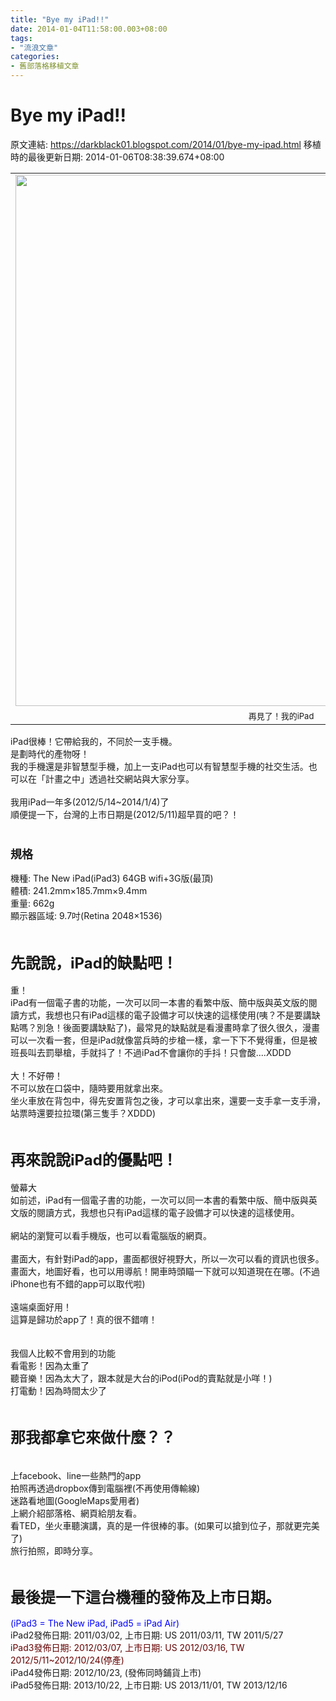 ```yaml
---
title: "Bye my iPad!!"
date: 2014-01-04T11:58:00.003+08:00
tags: 
- "流浪文章"
categories:
- 舊部落格移植文章
---
```


# Bye my iPad!!

原文連結: https://darkblack01.blogspot.com/2014/01/bye-my-ipad.html
移植時的最後更新日期: 2014-01-06T08:38:39.674+08:00

<table align="center" cellpadding="0" cellspacing="0" class="tr-caption-container" style="margin-left: auto; margin-right: auto; text-align: center;"><tbody><tr><td style="text-align: center;"><a href="http://1.bp.blogspot.com/-6HQ3X8qaE1Q/Usd7ju2f_mI/AAAAAAAAGpE/YzUbiYUgeic/s1600/1496012_10202162046405228_302338505_o.jpg" imageanchor="1" style="margin-left: auto; margin-right: auto;"><img border="0" src="http://1.bp.blogspot.com/-6HQ3X8qaE1Q/Usd7ju2f_mI/AAAAAAAAGpE/YzUbiYUgeic/s640/1496012_10202162046405228_302338505_o.jpg" width="850" /></a></td></tr><tr><td class="tr-caption" style="text-align: center;"><span style="font-size: small; text-align: start;">再見了！我的iPad</span></td></tr></tbody></table>iPad很棒！它帶給我的，不同於一支手機。<br />是劃時代的產物呀！<br />我的手機還是非智慧型手機，加上一支iPad也可以有智慧型手機的社交生活。也可以在「計畫之中」透過社交網站與大家分享。<br /><br />我用iPad一年多(2012/5/14~2014/1/4)了<br />順便提一下，台灣的上市日期是(2012/5/11)超早買的吧？！<br /><br /><h3><span style="font-size: large;">規格</span></h3>機種: The New iPad(iPad3) 64GB wifi+3G版(最頂)<br />體積: 241.2mm×185.7mm×9.4mm<br />重量: 662g<br />顯示器區域: 9.7吋(Retina 2048×1536)<br /><br /><h2><span style="font-size: x-large;">先說說，iPad的缺點吧！</span></h2>重！<br />iPad有一個電子書的功能，一次可以同一本書的看繁中版、簡中版與英文版的閱讀方式，我想也只有iPad這樣的電子設備才可以快速的這樣使用(咦？不是要講缺點嗎？別急！後面要講缺點了)，最常見的缺點就是看漫畫時拿了很久很久，漫畫可以一次看一套，但是iPad就像當兵時的步槍一樣，拿一下下不覺得重，但是被班長叫去罰舉槍，手就抖了！不過iPad不會讓你的手抖！只會酸....XDDD<br /><br />大！不好帶！<br />不可以放在口袋中，隨時要用就拿出來。<br />坐火車放在背包中，得先安置背包之後，才可以拿出來，還要一支手拿一支手滑，站票時還要拉拉環(第三隻手？XDDD)<br /><br /><h2><span style="font-size: x-large;">再來說說iPad的優點吧！</span></h2>螢幕大<br />如前述，iPad有一個電子書的功能，一次可以同一本書的看繁中版、簡中版與英文版的閱讀方式，我想也只有iPad這樣的電子設備才可以快速的這樣使用。<br /><br />網站的瀏覽可以看手機版，也可以看電腦版的網頁。<br /><br />畫面大，有針對iPad的app，畫面都很好視野大，所以一次可以看的資訊也很多。<br />畫面大，地圖好看，也可以用導航！開車時頭瞄一下就可以知道現在在哪。(不過iPhone也有不錯的app可以取代啦)<br /><br />遠端桌面好用！<br />這算是歸功於app了！真的很不錯唷！<br /><br /><br />我個人比較不會用到的功能<br />看電影！因為太重了<br />聽音樂！因為太大了，跟本就是大台的iPod(iPod的賣點就是小咩！)<br />打電動！因為時間太少了<br /><br /><h2><span style="font-size: x-large;">那我都拿它來做什麼？？</span></h2><br />上facebook、line一些熱門的app<br />拍照再透過dropbox傳到電腦裡(不再使用傳輸線)<br />迷路看地圖(GoogleMaps愛用者)<br />上網介紹部落格、網頁給朋友看。<br />看TED，坐火車聽演講，真的是一件很棒的事。(如果可以搶到位子，那就更完美了)<br />旅行拍照，即時分享。<br /><br /><h2><span style="font-size: x-large;">最後提一下這台機種的發佈及上市日期。</span></h2><span style="color: blue;">(iPad3 = The New iPad, iPad5 = iPad Air)</span><br />iPad2發佈日期:&nbsp;2011/03/02,&nbsp;上市日期: US 2011/03/11, TW 2011/5/27<br /><span style="color: #660000;">iPad3發佈日期:&nbsp;2012/03/07,&nbsp;上市日期: US 2012/03/16, TW 2012/5/11~2012/10/24(停產)</span><br />iPad4發佈日期: 2012/10/23, (發佈同時鋪貨上市)<br />iPad5發佈日期: 2013/10/22, 上市日期:&nbsp;US 2013/11/01, TW 2013/12/16<br /><br />
